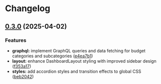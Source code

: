 # Changelog

## [0.3.0](https://github.com/Juargo/moneydiary/compare/v0.2.0...v0.3.0) (2025-04-02)


### Features

* **graphql:** implement GraphQL queries and data fetching for budget categories and subcategories ([e4ea7b1](https://github.com/Juargo/moneydiary/commit/e4ea7b1a79bad3d3fbd332e9223c93ccd0458b0d))
* **layout:** enhance DashboardLayout styling with improved sidebar design ([f353a17](https://github.com/Juargo/moneydiary/commit/f353a17a104ceba76de1444a307a082497e362ff))
* **styles:** add accordion styles and transition effects to global CSS ([beb2042](https://github.com/Juargo/moneydiary/commit/beb2042e78b9b04f59390c956818c2a1a03ecc68))
